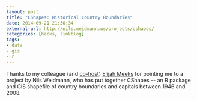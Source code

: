 ```yaml
---
layout: post
title: "CShapes: Historical Country Boundaries"
date: 2014-09-21 21:30:34
external-url: http://nils.weidmann.ws/projects/cshapes/
categories: [hacks, linkblog]
tags:
- data
- gis
- r
---
```


Thanks to my colleague (and [co-host](http://firstdraftpodcast.com)) [Elijah Meeks](https://twitter.com/Elijah_Meeks/status/513171905549832193) for pointing me to a project by Nils Weidmann, who has put together CShapes -- an R package and GIS shapefile of country boundaries and capitals between 1946 and 2008.

